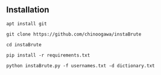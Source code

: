 ## Installation

```
apt install git
```

```
git clone https://github.com/chinoogawa/instaBrute
```

```
cd instaBrute
```

```
pip install -r requirements.txt
```

```
python instaBrute.py -f usernames.txt -d dictionary.txt
```
